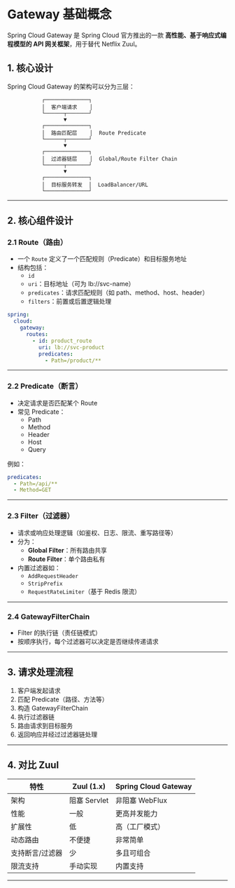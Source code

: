 # Gateway 基础概念

Spring Cloud Gateway 是 Spring Cloud 官方推出的一款 **高性能、基于响应式编程模型的 API 网关框架**，用于替代 Netflix Zuul。



## 1. 核心设计

Spring Cloud Gateway 的架构可以分为三层：

```
           ┌──────────────┐
           │  客户端请求    │
           └──────┬───────┘
                  ▼
           ┌──────────────┐
           │  路由匹配层    │  Route Predicate
           └──────┬───────┘
                  ▼
           ┌──────────────┐
           │  过滤器链层    │  Global/Route Filter Chain
           └──────┬───────┘
                  ▼
           ┌──────────────┐
           │  目标服务转发  │  LoadBalancer/URL
           └──────────────┘
```

---

## 2. 核心组件设计

### 2.1 **Route（路由）**
- 一个 `Route` 定义了一个匹配规则（Predicate）和目标服务地址
- 结构包括：
    - `id`
    - `uri`：目标地址（可为 lb://svc-name）
    - `predicates`：请求匹配规则（如 path、method、host、header）
    - `filters`：前置或后置逻辑处理

```yaml
spring:
  cloud:
    gateway:
      routes:
        - id: product_route
          uri: lb://svc-product
          predicates:
            - Path=/product/**
```

---

### 2.2 **Predicate（断言）**
- 决定请求是否匹配某个 Route
- 常见 Predicate：
    - Path
    - Method
    - Header
    - Host
    - Query

例如：
```yaml
predicates:
  - Path=/api/**
  - Method=GET
```

---

### 2.3 **Filter（过滤器）**
- 请求或响应处理逻辑（如鉴权、日志、限流、重写路径等）
- 分为：
    - **Global Filter**：所有路由共享
    - **Route Filter**：单个路由私有
- 内置过滤器如：
    - `AddRequestHeader`
    - `StripPrefix`
    - `RequestRateLimiter`（基于 Redis 限流）

---

### 2.4 **GatewayFilterChain**
- Filter 的执行链（责任链模式）
- 按顺序执行，每个过滤器可以决定是否继续传递请求

---

## 3. 请求处理流程

1. 客户端发起请求
2. 匹配 Predicate（路径、方法等）
3. 构造 GatewayFilterChain
4. 执行过滤器链
5. 路由请求到目标服务
6. 返回响应并经过过滤器链处理

---


## 4. 对比 Zuul 

| 特性 | Zuul (1.x) | Spring Cloud Gateway |
|------|------------|----------------------|
| 架构 | 阻塞 Servlet | 非阻塞 WebFlux |
| 性能 | 一般        | 更高并发能力 |
| 扩展性 | 低        | 高（工厂模式） |
| 动态路由 | 不便捷     | 非常简单 |
| 支持断言/过滤器 | 少 | 多且可组合 |
| 限流支持 | 手动实现   | 内置支持 |

---

